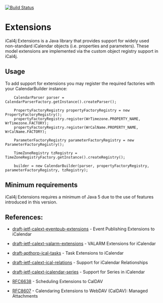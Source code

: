 [![Build Status](https://drone.io/github.com/ical4j/ical4j-extensions/status.png)](https://drone.io/github.com/ical4j/ical4j-extensions/latest)

Extensions
==========

iCal4j Extensions is a Java library that provides support for widely used non-standard iCalendar objects (i.e. properties and parameters). These model extensions are implemented via the custom object registry support in iCal4j.

## Usage

To add support for extensions you may register the required factories with your CalendarBuilder instance:

        CalendarParser parser = CalendarParserFactory.getInstance().createParser();
        
        PropertyFactoryRegistry propertyFactoryRegistry = new PropertyFactoryRegistry();
        propertyFactoryRegistry.register(WrTimezone.PROPERTY_NAME, WrTimezone.FACTORY);
        propertyFactoryRegistry.register(WrCalName.PROPERTY_NAME, WrCalName.FACTORY);
        
        ParameterFactoryRegistry parameterFactoryRegistry = new ParameterFactoryRegistry();
        
        TimeZoneRegistry tzRegistry = TimeZoneRegistryFactory.getInstance().createRegistry();
        
        builder = new CalendarBuilder(parser, propertyFactoryRegistry, parameterFactoryRegistry, tzRegistry);
        
## Minimum requirements

iCal4j Extensions requires a minimum of Java 5 due to the use of features introduced in this version.


## References:

* [draft-ietf-calext-eventpub-extensions] - Event Publishing Extensions to iCalendar
* [draft-ietf-calext-valarm-extensions] - VALARM Extensions for iCalendar
* [draft-apthorp-ical-tasks] - Task Extensions to iCalendar
* [draft-ietf-calext-ical-relations] - Support for iCalendar Relationships
* [draft-ietf-calext-icalendar-series] - Support for Series in iCalendar

* [RFC6638] - Scheduling Extensions to CalDAV
* [RFC8607] - Calendaring Extensions to WebDAV (CalDAV): Managed Attachments

[draft-ietf-calext-eventpub-extensions]: https://datatracker.ietf.org/doc/html/draft-ietf-calext-eventpub-extensions-19

[draft-ietf-calext-valarm-extensions]: https://datatracker.ietf.org/doc/html/draft-ietf-calext-valarm-extensions-07

[draft-apthorp-ical-tasks]: https://datatracker.ietf.org/doc/html/draft-apthorp-ical-tasks-02

[draft-ietf-calext-ical-relations]: https://datatracker.ietf.org/doc/html/draft-ietf-calext-ical-relations-06

[draft-ietf-calext-icalendar-series]: https://datatracker.ietf.org/doc/html/draft-ietf-calext-icalendar-series-03

[RFC6638]: https://datatracker.ietf.org/doc/html/rfc6638

[RFC8607]: https://datatracker.ietf.org/doc/html/rfc8607
